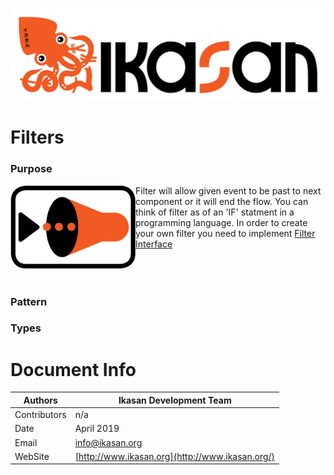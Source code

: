 ![IKASAN](../../developer/docs/quickstart-images/Ikasan-title-transparent.png)
# Filters

### Purpose

<img src="../../developer/docs/quickstart-images/message-filter.png" width="200px" align="left">Filter will allow given event to be past to next component or it will end the flow. You can think of filter as of an 'IF' statment in a programming language.
In order to create your own filter you need to implement [Filter Interface](../spec/component/src/main/java/org/ikasan/spec/component/filter/Filter.java)
<br/>
<br/>
<br/>
<br/>
### Pattern

### Types

# Document Info

| Authors | Ikasan Development Team |
| --- | --- |
| Contributors | n/a |
| Date | April 2019 |
| Email | info@ikasan.org |
| WebSite | [http://www.ikasan.org](http://www.ikasan.org/) |
